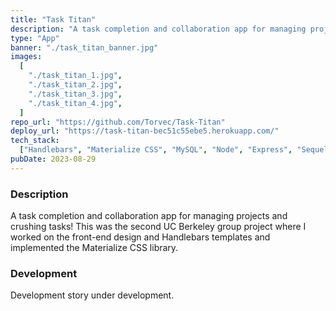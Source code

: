 ```yaml
---
title: "Task Titan"
description: "A task completion and collaboration app for managing projects and crushing tasks!"
type: "App"
banner: "./task_titan_banner.jpg"
images:
  [
    "./task_titan_1.jpg",
    "./task_titan_2.jpg",
    "./task_titan_3.jpg",
    "./task_titan_4.jpg",
  ]
repo_url: "https://github.com/Torvec/Task-Titan"
deploy_url: "https://task-titan-bec51c55ebe5.herokuapp.com/"
tech_stack:
  ["Handlebars", "Materialize CSS", "MySQL", "Node", "Express", "Sequelize"]
pubDate: 2023-08-29
---
```


### Description

A task completion and collaboration app for managing projects and crushing tasks! This was the second UC Berkeley group project where I worked on the front-end design and Handlebars templates and implemented the Materialize CSS library.

### Development

Development story under development.

